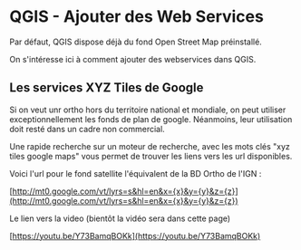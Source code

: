# QGIS - Ajouter des Web Services

Par défaut, QGIS dispose déjà du fond Open Street Map préinstallé.

On s'intéresse ici à comment ajouter des webservices dans QGIS.

## Les services XYZ Tiles de Google

Si on veut unr ortho hors du territoire national et mondiale,
on peut utiliser exceptionnellement les fonds de plan de google.
Néanmoins, leur utilisation doit resté dans un cadre non commercial.

Une rapide recherche sur un moteur de recherche, avec les mots clés "xyz tiles google maps" vous permet de trouver les liens vers
les url disponibles.

Voici l'url pour le fond satellite l'équivalent de la BD Ortho de l'IGN :

[http://mt0.google.com/vt/lyrs=s&hl=en&x={x}&y={y}&z={z}](http://mt0.google.com/vt/lyrs=s&hl=en&x={x}&y={y}&z={z})

Le lien vers la video (bientôt la vidéo sera dans cette page)

[https://youtu.be/Y73BamqBOKk](https://youtu.be/Y73BamqBOKk)
